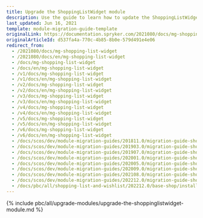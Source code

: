 ```yaml
---
title: Upgrade the ShoppingListWidget module
description: Use the guide to learn how to update the ShoppingListWidget module.
last_updated: Jun 16, 2021
template: module-migration-guide-template
originalLink: https://documentation.spryker.com/2021080/docs/mg-shopping-list-widget
originalArticleId: d537fa4a-770c-4b85-8b0e-579d491e4e06
redirect_from:
  - /2021080/docs/mg-shopping-list-widget
  - /2021080/docs/en/mg-shopping-list-widget
  - /docs/mg-shopping-list-widget
  - /docs/en/mg-shopping-list-widget
  - /v1/docs/mg-shopping-list-widget
  - /v1/docs/en/mg-shopping-list-widget
  - /v2/docs/mg-shopping-list-widget
  - /v2/docs/en/mg-shopping-list-widget
  - /v3/docs/mg-shopping-list-widget
  - /v3/docs/en/mg-shopping-list-widget
  - /v4/docs/mg-shopping-list-widget
  - /v4/docs/en/mg-shopping-list-widget
  - /v5/docs/mg-shopping-list-widget
  - /v5/docs/en/mg-shopping-list-widget
  - /v6/docs/mg-shopping-list-widget
  - /v6/docs/en/mg-shopping-list-widget
  - /docs/scos/dev/module-migration-guides/201811.0/migration-guide-shoppinglistwidget.html
  - /docs/scos/dev/module-migration-guides/201903.0/migration-guide-shoppinglistwidget.html
  - /docs/scos/dev/module-migration-guides/201907.0/migration-guide-shoppinglistwidget.html
  - /docs/scos/dev/module-migration-guides/202001.0/migration-guide-shoppinglistwidget.html
  - /docs/scos/dev/module-migration-guides/202005.0/migration-guide-shoppinglistwidget.html
  - /docs/scos/dev/module-migration-guides/202009.0/migration-guide-shoppinglistwidget.html
  - /docs/scos/dev/module-migration-guides/202108.0/migration-guide-shoppinglistwidget.html
  - /docs/scos/dev/module-migration-guides/202212.0/migration-guide-shoppinglistwidget.html  
  - /docs/pbc/all/shopping-list-and-wishlist/202212.0/base-shop/install-and-upgrade/upgrade-the-shoppinglistwidget-module.html
---
```


{% include pbc/all/upgrade-modules/upgrade-the-shoppinglistwidget-module.md %} <!-- To edit, see /_includes/pbc/all/upgrade-modules/upgrade-the-shoppinglistwidget-module.md -->
